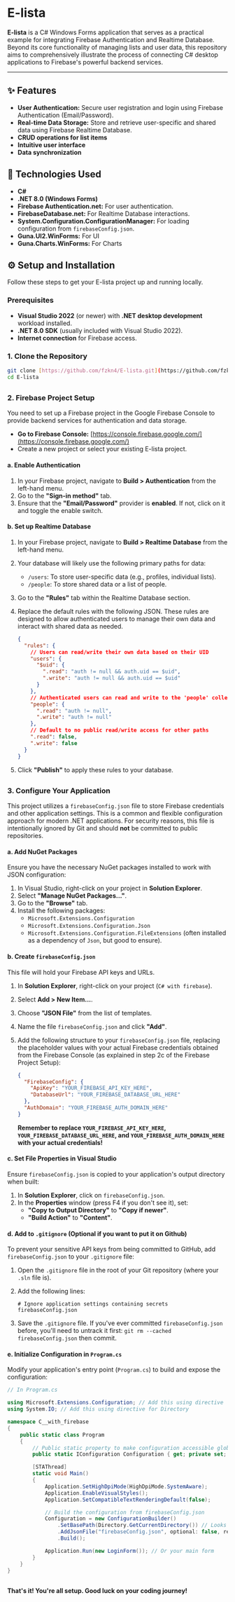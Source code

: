 # E-lista

**E-lista** is a C# Windows Forms application that serves as a practical example for integrating Firebase Authentication and Realtime Database. Beyond its core functionality of managing lists and user data, this repository aims to comprehensively illustrate the process of connecting C# desktop applications to Firebase's powerful backend services.

---

## ✨ Features

* **User Authentication:** Secure user registration and login using Firebase Authentication (Email/Password).
* **Real-time Data Storage:** Store and retrieve user-specific and shared data using Firebase Realtime Database.
* **CRUD operations for list items**
* **Intuitive user interface**
* **Data synchronization**

## 🚀 Technologies Used

* **C#**
* **.NET 8.0 (Windows Forms)**
* **Firebase Authentication.net:** For user authentication.
* **FirebaseDatabase.net:** For Realtime Database interactions.
* **System.Configuration.ConfigurationManager:** For loading configuration from `firebaseConfig.json`.
* **Guna.UI2.WinForms:** For UI
* **Guna.Charts.WinForms:** For Charts

## ⚙️ Setup and Installation

Follow these steps to get your E-lista project up and running locally.

### Prerequisites

* **Visual Studio 2022** (or newer) with **.NET desktop development** workload installed.
* **.NET 8.0 SDK** (usually included with Visual Studio 2022).
* **Internet connection** for Firebase access.

### 1. Clone the Repository

```bash
git clone [https://github.com/fzkn4/E-lista.git](https://github.com/fzkn4/E-lista.git)
cd E-lista
```
##
### 2. Firebase Project Setup

You need to set up a Firebase project in the Google Firebase Console to provide backend services for authentication and data storage.

* **Go to Firebase Console:** [https://console.firebase.google.com/](https://console.firebase.google.com/)
* Create a new project or select your existing E-lista project.

#### a. Enable Authentication

1.  In your Firebase project, navigate to **Build > Authentication** from the left-hand menu.
2.  Go to the **"Sign-in method"** tab.
3.  Ensure that the **"Email/Password"** provider is **enabled**. If not, click on it and toggle the enable switch.

#### b. Set up Realtime Database

1.  In your Firebase project, navigate to **Build > Realtime Database** from the left-hand menu.
2.  Your database will likely use the following primary paths for data:
    * `/users`: To store user-specific data (e.g., profiles, individual lists).
    * `/people`: To store shared data or a list of people.
3.  Go to the **"Rules"** tab within the Realtime Database section.
4.  Replace the default rules with the following JSON. These rules are designed to allow authenticated users to manage their own data and interact with shared data as needed.

    ```json
    {
      "rules": {
        // Users can read/write their own data based on their UID
        "users": {
          "$uid": { 
            ".read": "auth != null && auth.uid == $uid",
            ".write": "auth != null && auth.uid == $uid"
          }
        },
        // Authenticated users can read and write to the 'people' collection
        "people": { 
          ".read": "auth != null",
          ".write": "auth != null"
        },
        // Default to no public read/write access for other paths
        ".read": false, 
        ".write": false 
      }
    }
    ```
5.  Click **"Publish"** to apply these rules to your database.
##
### 3. Configure Your Application

This project utilizes a `firebaseConfig.json` file to store Firebase credentials and other application settings. This is a common and flexible configuration approach for modern .NET applications. For security reasons, this file is intentionally ignored by Git and should **not** be committed to public repositories.

#### a. Add NuGet Packages

Ensure you have the necessary NuGet packages installed to work with JSON configuration:

1.  In Visual Studio, right-click on your project in **Solution Explorer**.
2.  Select **"Manage NuGet Packages..."**.
3.  Go to the **"Browse"** tab.
4.  Install the following packages:
    * `Microsoft.Extensions.Configuration`
    * `Microsoft.Extensions.Configuration.Json`
    * `Microsoft.Extensions.Configuration.FileExtensions` (often installed as a dependency of `Json`, but good to ensure).

#### b. Create `firebaseConfig.json`

This file will hold your Firebase API keys and URLs.

1.  In **Solution Explorer**, right-click on your project (`C# with firebase`).
2.  Select **Add > New Item...**.
3.  Choose **"JSON File"** from the list of templates.
4.  Name the file `firebaseConfig.json` and click **"Add"**.
5.  Add the following structure to your `firebaseConfig.json` file, replacing the placeholder values with your actual Firebase credentials obtained from the Firebase Console (as explained in step 2c of the Firebase Project Setup):

    ```json
    {
      "FirebaseConfig": {
        "ApiKey": "YOUR_FIREBASE_API_KEY_HERE",
        "DatabaseUrl": "YOUR_FIREBASE_DATABASE_URL_HERE"
      },
      "AuthDomain": "YOUR_FIREBASE_AUTH_DOMAIN_HERE"
    }
    ```
    **Remember to replace `YOUR_FIREBASE_API_KEY_HERE`, `YOUR_FIREBASE_DATABASE_URL_HERE`, and `YOUR_FIREBASE_AUTH_DOMAIN_HERE` with your actual credentials!**

#### c. Set File Properties in Visual Studio

Ensure `firebaseConfig.json` is copied to your application's output directory when built:

1.  In **Solution Explorer**, click on `firebaseConfig.json`.
2.  In the **Properties** window (press F4 if you don't see it), set:
    * **"Copy to Output Directory"** to **"Copy if newer"**.
    * **"Build Action"** to **"Content"**.

#### d. Add to `.gitignore` (Optional if you want to put it on Github)

To prevent your sensitive API keys from being committed to GitHub, add `firebaseConfig.json` to your `.gitignore` file:

1.  Open the `.gitignore` file in the root of your Git repository (where your `.sln` file is).
2.  Add the following lines:

    ```
    # Ignore application settings containing secrets
    firebaseConfig.json
    ```
3.  Save the `.gitignore` file. If you've ever committed `firebaseConfig.json` before, you'll need to untrack it first: `git rm --cached firebaseConfig.json` then commit.

#### e. Initialize Configuration in `Program.cs`

Modify your application's entry point (`Program.cs`) to build and expose the configuration:

```csharp
// In Program.cs

using Microsoft.Extensions.Configuration; // Add this using directive
using System.IO; // Add this using directive for Directory

namespace C__with_firebase
{
    public static class Program
    {
        // Public static property to make configuration accessible globally
        public static IConfiguration Configuration { get; private set; }

        [STAThread]
        static void Main()
        {
            Application.SetHighDpiMode(HighDpiMode.SystemAware);
            Application.EnableVisualStyles();
            Application.SetCompatibleTextRenderingDefault(false);

            // Build the configuration from firebaseConfig.json
            Configuration = new ConfigurationBuilder()
                .SetBasePath(Directory.GetCurrentDirectory()) // Looks for firebaseConfig.json in the application's current directory
                .AddJsonFile("firebaseConfig.json", optional: false, reloadOnChange: true) // Loads firebaseConfig.json
                .Build();

            Application.Run(new LoginForm()); // Or your main form
        }
    }
}
```

##
#### That's it! You're all setup. Good luck on your coding journey! 
